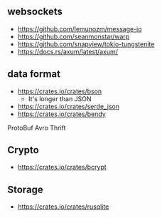 ## websockets

- https://github.com/lemunozm/message-io
- https://github.com/seanmonstar/warp
- https://github.com/snapview/tokio-tungstenite
- https://docs.rs/axum/latest/axum/

## data format

- https://crates.io/crates/bson
  - It's longer than JSON
- https://crates.io/crates/serde_json
- https://crates.io/crates/bendy

ProtoBuf
Avro
Thrift

## Crypto

- https://crates.io/crates/bcrypt

## Storage

- https://crates.io/crates/rusqlite
